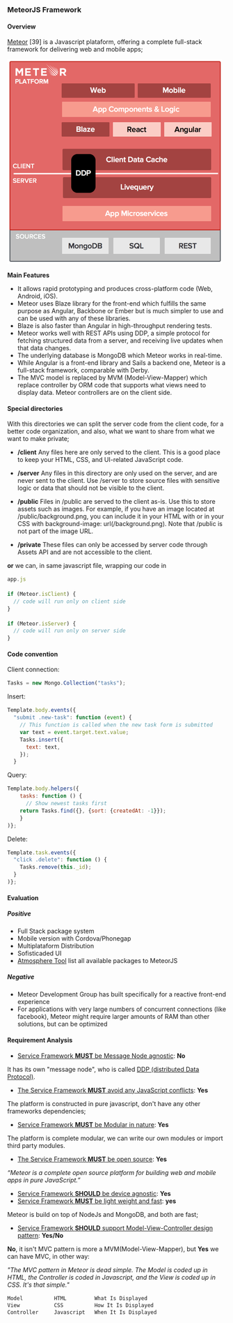 ### MeteorJS Framework

#### Overview

[Meteor](http://docs.meteor.com/#/full/quickstart) [39] is a Javascript plataform, offering a complete full-stack framework for delivering web and mobile apps;


![Figure @sota-meteor Meteor Plataform Overview](meteor-platform.png "image from https://www.meteor.com/features")

**Main Features**

* It allows rapid prototyping and produces cross-platform code (Web, Android, iOS).
* Meteor uses Blaze library for the front-end which fulfills the same purpose as Angular, Backbone or Ember but is much simpler to use and can be used with any of these libraries.
* Blaze is also faster than Angular in high-throughput rendering tests.
* Meteor works well with REST APIs using DDP, a simple protocol for fetching structured data from a server, and receiving live updates when that data changes.
* The underlying database is MongoDB which Meteor works in real-time.
* While Angular is a front-end library and Sails a backend one, Meteor is a full-stack framework, comparable with Derby.
* The MVC model is replaced by MVM (Model-View-Mapper) which replace controller by ORM code that supports what views need to display data. Meteor controllers are on the client side.

#### Special directories

With this directories we can split the server code from the client code, for a better code organization, and also, what we want to share from what we want to make private;

- **/client**
Any files here are only served to the client. This is a good place to keep your HTML, CSS, and UI-related JavaScript code.

- **/server**
Any files in this directory are only used on the server, and are never sent to the client. Use /server to store source files with sensitive logic or data that should not be visible to the client.

- **/public**
Files in /public are served to the client as-is. Use this to store assets such as images. For example, if you have an image located at /public/background.png, you can include it in your HTML with or in your CSS with background-image:
url(/background.png). Note that /public is not part of the image URL.

- **/private**
These files can only be accessed by server code through Assets API and are not accessible to the client.

**or** we can, in same javascript file, wrapping our code in


```javascript
app.js

if (Meteor.isClient) {
  // code will run only on client side
}

if (Meteor.isServer) {
  // code will run only on server side
}

```
#### Code convention

Client connection:

```javascript
Tasks = new Mongo.Collection("tasks");
```

Insert:

```javascript
Template.body.events({
  "submit .new-task": function (event) {
    // This function is called when the new task form is submitted
    var text = event.target.text.value;
    Tasks.insert({
      text: text,
    });
  }
```

Query:

```javascript
Template.body.helpers({
    tasks: function () {
      // Show newest tasks first
    return Tasks.find({}, {sort: {createdAt: -1}});
    }
)};
```

Delete:

```javascript
Template.task.events({
  "click .delete": function () {
    Tasks.remove(this._id);
  }
)};  
```

#### Evaluation

##### Positive
- Full Stack package system
- Mobile version with Cordova/Phonegap
- Multiplataform Distribution
- Sofisticaded UI
- [Atmosphere Tool](https://atmospherejs.com/) list all available packages to MeteorJS

##### Negative
- Meteor Development Group has built specifically for a reactive front-end experience
- For applications with very large numbers of concurrent connections (like facebook), Meteor might require larger amounts of RAM than other solutions, but can be optimized
 

#### Requirement Analysis

 - [Service Framework **MUST** be Message Node agnostic](https://github.com/reTHINK-project/core-framework/issues/44): **No**

It has its own "message node", who is called [DDP (distributed Data Protocol)](https://www.meteor.com/ddp).

 - [The Service Framework **MUST** avoid any JavaScript conflicts](https://github.com/reTHINK-project/core-framework/issues/43): **Yes**

The platform is constructed in pure javascript, don't have any other frameworks dependencies;

 - [Service Framework **MUST** be Modular in nature](https://github.com/reTHINK-project/core-framework/issues/42): **Yes**

The platform is complete modular, we can write our own modules or import third party modules.

 - [The Service Framework **MUST** be open source](https://github.com/reTHINK-project/core-framework/issues/39): **Yes**

*“Meteor is a complete open source platform for building web and mobile apps in pure JavaScript.”*

 - [Service Framework **SHOULD** be device agnostic](https://github.com/reTHINK-project/core-framework/issues/38): **Yes**
 - [Service Framework **MUST** be light weight and fast](https://github.com/reTHINK-project/core-framework/issues/37): **yes**

Meteor is build on top of NodeJs and MongoDB, and both are fast;

 - [Service Framework **SHOULD** support Model-View-Controller design pattern](https://github.com/reTHINK-project/core-framework/issues/36): **Yes/No**

**No**, it isn't MVC pattern is more a MVM(Model-View-Mapper), but **Yes** we can have MVC, in other way:

*"The MVC pattern in Meteor is dead simple. The Model is coded up in HTML, the Controller is coded in Javascript, and the View is coded up in CSS. It's that simple."*

```
Model          HTML         What Is Displayed       
View           CSS          How It Is Displayed        
Controller     Javascript   When It Is Displayed  
```

